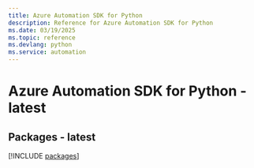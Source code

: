 ```yaml
---
title: Azure Automation SDK for Python
description: Reference for Azure Automation SDK for Python
ms.date: 03/19/2025
ms.topic: reference
ms.devlang: python
ms.service: automation
---
```

# Azure Automation SDK for Python - latest
## Packages - latest
[!INCLUDE [packages](automation-index.md)]